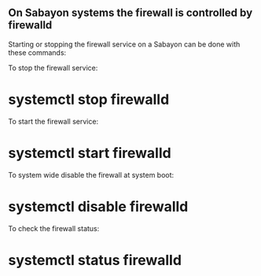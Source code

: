 ## On Sabayon systems the firewall is controlled by firewalld

Starting or stopping the firewall service on a Sabayon can be done with these commands:

To stop the firewall service:
  # systemctl stop firewalld

To start the firewall service:
  # systemctl start firewalld

To system wide disable the firewall at system boot:
  # systemctl disable firewalld

To check the firewall status:
  # systemctl status firewalld
